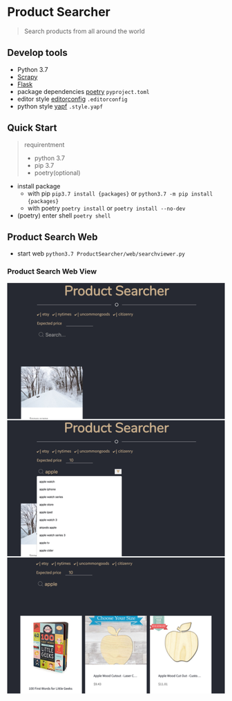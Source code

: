# Product Searcher
> Search products from all around the world

## Develop tools
- Python 3.7
- [Scrapy](https://scrapy.org/)
- [Flask](https://www.palletsprojects.com/p/flask/)
- package dependencies [poetry](https://python-poetry.org) `pyproject.toml`
- editor style [editorconfig](https://editorconfig.org/) `.editorconfig`
- python style [yapf](https://github.com/google/yapf) `.style.yapf`

## Quick Start
> requirentment
> - python 3.7
> - pip 3.7
> - poetry(optional)

- install package
	- with pip `pip3.7 install {packages}` or `python3.7 -m pip install {packages}`
	- with poetry `poetry install` or `poetry install --no-dev`
- (poetry) enter shell `poetry shell`

## Product Search Web
- start web `python3.7 ProductSearcher/web/searchviewer.py`

### Product Search Web View

![example1](/img/example1.png)
![example2](/img/example2.png)
![example3](/img/example3.png)

